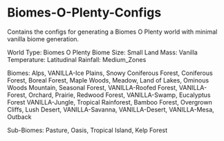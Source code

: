 # Biomes-O-Plenty-Configs
Contains the configs for generating a Biomes O Plenty world with minimal vanilla biome generation.

World Type: Biomes O Plenty
Biome Size: Small
Land Mass: Vanilla
Temperature: Latitudinal
Rainfall: Medium_Zones


Biomes:
<Cold> Alps, VANILLA-Ice Plains, Snowy Coniferous Forest, Coniferous Forest, Boreal Forest, Maple Woods, Meadow, Land of Lakes, Ominous Woods
<Temperate> Mountain, Seasonal Forest, VANILLA-Roofed Forest, VANILLA-Forest, Orchard, Prairie, Redwood Forest, VANILLA-Swamp, Eucalyptus Forest
<Hot> VANILLA-Jungle, Tropical Rainforest, Bamboo Forest, Overgrown Cliffs, Lush Desert, VANILLA-Savanna, VANILLA-Desert, VANILLA-Mesa, Outback

Sub-Biomes:
Pasture, Oasis, Tropical Island, Kelp Forest
